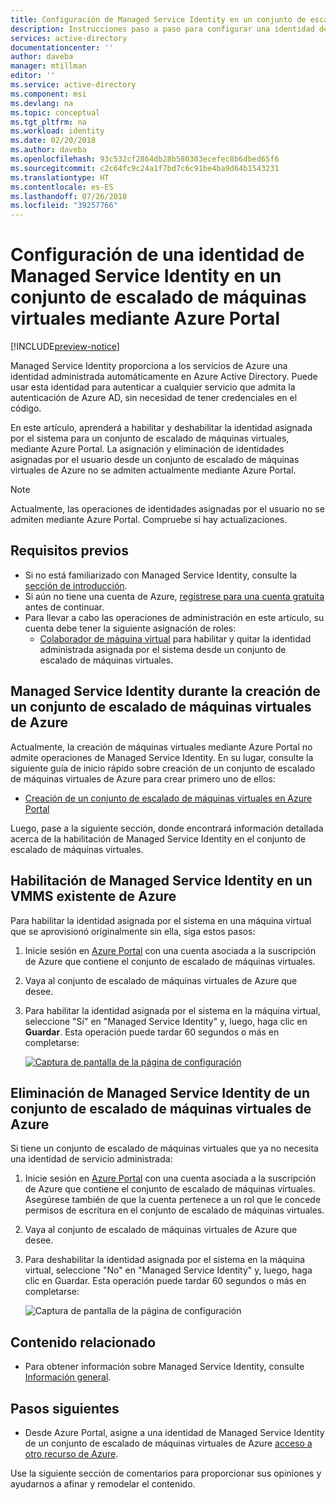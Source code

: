 ```yaml
---
title: Configuración de Managed Service Identity en un conjunto de escalado de máquinas virtuales de Azure mediante Azure Portal
description: Instrucciones paso a paso para configurar una identidad de Managed Service Identity en un conjunto de escalado de máquinas virtuales de Azure mediante Azure Portal.
services: active-directory
documentationcenter: ''
author: daveba
manager: mtillman
editor: ''
ms.service: active-directory
ms.component: msi
ms.devlang: na
ms.topic: conceptual
ms.tgt_pltfrm: na
ms.workload: identity
ms.date: 02/20/2018
ms.author: daveba
ms.openlocfilehash: 93c532cf2864db28b580303ecefec8b6dbed65f6
ms.sourcegitcommit: c2c64fc9c24a1f7bd7c6c91be4ba9d64b1543231
ms.translationtype: HT
ms.contentlocale: es-ES
ms.lasthandoff: 07/26/2018
ms.locfileid: "39257766"
---
```

# <a name="configure-a-virtual-machine-scale-set-managed-service-identity-using-the-azure-portal"></a>Configuración de una identidad de Managed Service Identity en un conjunto de escalado de máquinas virtuales mediante Azure Portal

[!INCLUDE[preview-notice](../../../includes/active-directory-msi-preview-notice.md)]

Managed Service Identity proporciona a los servicios de Azure una identidad administrada automáticamente en Azure Active Directory. Puede usar esta identidad para autenticar a cualquier servicio que admita la autenticación de Azure AD, sin necesidad de tener credenciales en el código. 

En este artículo, aprenderá a habilitar y deshabilitar la identidad asignada por el sistema para un conjunto de escalado de máquinas virtuales, mediante Azure Portal. La asignación y eliminación de identidades asignadas por el usuario desde un conjunto de escalado de máquinas virtuales de Azure no se admiten actualmente mediante Azure Portal.

> [!NOTE]
> Actualmente, las operaciones de identidades asignadas por el usuario no se admiten mediante Azure Portal. Compruebe si hay actualizaciones.

## <a name="prerequisites"></a>Requisitos previos

- Si no está familiarizado con Managed Service Identity, consulte la [sección de introducción](overview.md).
- Si aún no tiene una cuenta de Azure, [regístrese para una cuenta gratuita](https://azure.microsoft.com/free/) antes de continuar.
- Para llevar a cabo las operaciones de administración en este artículo, su cuenta debe tener la siguiente asignación de roles:
    - [Colaborador de máquina virtual](/azure/role-based-access-control/built-in-roles#virtual-machine-contributor) para habilitar y quitar la identidad administrada asignada por el sistema desde un conjunto de escalado de máquinas virtuales.

## <a name="managed-service-identity-during-creation-of-an-azure-virtual-machine-scale-set"></a>Managed Service Identity durante la creación de un conjunto de escalado de máquinas virtuales de Azure

Actualmente, la creación de máquinas virtuales mediante Azure Portal no admite operaciones de Managed Service Identity. En su lugar, consulte la siguiente guía de inicio rápido sobre creación de un conjunto de escalado de máquinas virtuales de Azure para crear primero uno de ellos:

- [Creación de un conjunto de escalado de máquinas virtuales en Azure Portal](../../virtual-machine-scale-sets/quick-create-portal.md)  

Luego, pase a la siguiente sección, donde encontrará información detallada acerca de la habilitación de Managed Service Identity en el conjunto de escalado de máquinas virtuales.

## <a name="enable-managed-service-identity-on-an-existing-azure-vmms"></a>Habilitación de Managed Service Identity en un VMMS existente de Azure

Para habilitar la identidad asignada por el sistema en una máquina virtual que se aprovisionó originalmente sin ella, siga estos pasos:

1. Inicie sesión en [Azure Portal](https://portal.azure.com) con una cuenta asociada a la suscripción de Azure que contiene el conjunto de escalado de máquinas virtuales.

2. Vaya al conjunto de escalado de máquinas virtuales de Azure que desee.

3. Para habilitar la identidad asignada por el sistema en la máquina virtual, seleccione "Sí" en "Managed Service Identity" y, luego, haga clic en **Guardar**. Esta operación puede tardar 60 segundos o más en completarse:

   [![Captura de pantalla de la página de configuración](../managed-service-identity/media/msi-qs-configure-portal-windows-vmss/create-windows-vmss-portal-configuration-blade.png)](../managed-service-identity/media/msi-qs-configure-portal-windows-vmss/create-windows-vmss-portal-configuration-blade.png#lightbox)  

## <a name="remove-managed-service-identity-from-an-azure-virtual-machine-scale-set"></a>Eliminación de Managed Service Identity de un conjunto de escalado de máquinas virtuales de Azure

Si tiene un conjunto de escalado de máquinas virtuales que ya no necesita una identidad de servicio administrada:

1. Inicie sesión en [Azure Portal](https://portal.azure.com) con una cuenta asociada a la suscripción de Azure que contiene el conjunto de escalado de máquinas virtuales. Asegúrese también de que la cuenta pertenece a un rol que le concede permisos de escritura en el conjunto de escalado de máquinas virtuales.

2. Vaya al conjunto de escalado de máquinas virtuales de Azure que desee.

3. Para deshabilitar la identidad asignada por el sistema en la máquina virtual, seleccione "No" en "Managed Service Identity" y, luego, haga clic en Guardar. Esta operación puede tardar 60 segundos o más en completarse:

   ![Captura de pantalla de la página de configuración](../managed-service-identity/media/msi-qs-configure-portal-windows-vmss/disable-windows-vmss-portal-configuration-blade.png)  

## <a name="related-content"></a>Contenido relacionado

- Para obtener información sobre Managed Service Identity, consulte [Información general](overview.md).

## <a name="next-steps"></a>Pasos siguientes

- Desde Azure Portal, asigne a una identidad de Managed Service Identity de un conjunto de escalado de máquinas virtuales de Azure [acceso a otro recurso de Azure](howto-assign-access-portal.md).

Use la siguiente sección de comentarios para proporcionar sus opiniones y ayudarnos a afinar y remodelar el contenido.

